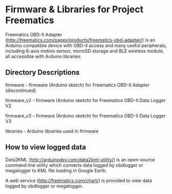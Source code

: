 Firmware & Libraries for Project Freematics
===========================================

Freematics OBD-II Adapter (http://freematics.com/pages/products/freematics-obd-adapter/) is an Arduino compatible device with OBD-II access and many useful peripherals, including 6-axis motion sensor, microSD storage and BLE wireless module, all accessible with Arduino libraries.

Directory Descriptions
----------------------
firmware - firmware (Arduino sketch) for Freematics OBD-II Adapter (discontinued)

firmware_v2 - firmware (Arduino sketch) for Freematics OBD-II Data Logger V2

firmware_v3 - firmware (Arduino sketch) for Freematics OBD-II Data Logger V3

libraries - Arduino libraries used in firmware

How to view logged data
-----------------------
Data2KML (http://arduinodev.com/data2kml-utility/) is an open-source command line utility which converts data logged by obdlogger or megalogger to KML file loading in Google Earth.

A web service (http://freematics.com/chart/) is provided to view data logged by obdlogger or megalogger.
